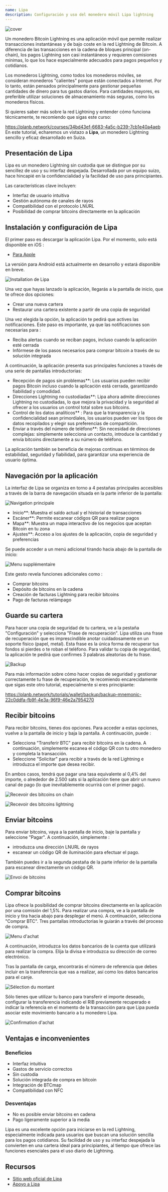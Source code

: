 ```yaml
---
name: Lipa
description: Configuración y uso del monedero móvil Lipa lightning
---
```

![cover](assets/cover.webp)

Un monedero Bitcoin Lightning es una aplicación móvil que permite realizar transacciones instantáneas y de bajo coste en la red Lightning de Bitcoin. A diferencia de las transacciones en la cadena de bloques principal (on-chain), los pagos Lightning son casi instantáneos y requieren comisiones mínimas, lo que los hace especialmente adecuados para pagos pequeños y cotidianos.

Los monederos Lightning, como todos los monederos móviles, se consideran monederos "calientes" porque están conectados a Internet. Por lo tanto, están pensados principalmente para gestionar pequeñas cantidades de dinero para tus gastos diarios. Para cantidades mayores, es preferible utilizar soluciones de almacenamiento más seguras, como los monederos físicos.

Si quieres saber más sobre la red Lightning y entender cómo funciona técnicamente, te recomiendo que sigas este curso:

https://planb.network/courses/34bd43ef-6683-4a5c-b239-7cb1e40a4aeb
En este tutorial, echaremos un vistazo a **Lipa**, un monedero Lightning sencillo y eficaz desarrollado en Suiza.

## Presentación de Lipa

Lipa es un monedero Lightning sin custodia que se distingue por su sencillez de uso y su interfaz despejada. Desarrollada por un equipo suizo, hace hincapié en la confidencialidad y la facilidad de uso para principiantes.

Las características clave incluyen:


- Interfaz de usuario intuitiva
- Gestión autónoma de canales de rayos
- Compatibilidad con el protocolo LNURL
- Posibilidad de comprar bitcoins directamente en la aplicación

## Instalación y configuración de Lipa

El primer paso es descargar la aplicación Lipa. Por el momento, solo está disponible en iOS :


- [Para Apple](https://apps.apple.com/app/lipa-bitcoin-lightning/id1602180066)

La versión para Android está actualmente en desarrollo y estará disponible en breve.

![Installation de Lipa](assets/fr/01.webp)

Una vez que hayas lanzado la aplicación, llegarás a la pantalla de inicio, que te ofrece dos opciones:


- Crear una nueva cartera
- Restaurar una cartera existente a partir de una copia de seguridad

Una vez elegida la opción, la aplicación te pedirá que actives las notificaciones. Este paso es importante, ya que las notificaciones son necesarias para :


- Reciba alertas cuando se reciban pagos, incluso cuando la aplicación esté cerrada
- Infórmese de los pasos necesarios para comprar bitcoin a través de su solución integrada

A continuación, la aplicación presenta sus principales funciones a través de una serie de pantallas introductorias:


- Recepción de pagos sin problemas**: Los usuarios pueden recibir pagos Bitcoin incluso cuando la aplicación está cerrada, garantizando fiabilidad y comodidad.
- Direcciones Lightning no custodiadas**: Lipa ahora admite direcciones Lightning no custodiadas, lo que mejora la privacidad y la seguridad al ofrecer a los usuarios un control total sobre sus bitcoins.
- Control de los datos analíticos** : Para que la transparencia y la confidencialidad sean primordiales, los usuarios pueden ver los tipos de datos recopilados y elegir sus preferencias de compartición.
- Enviar a través del número de teléfono**: Sin necesidad de direcciones complejas: simplemente selecciona un contacto, introduce la cantidad y envía bitcoins directamente a su número de teléfono.

La aplicación también se beneficia de mejoras continuas en términos de estabilidad, seguridad y fiabilidad, para garantizar una experiencia de usuario óptima.

## Navegación por la aplicación

La interfaz de Lipa se organiza en torno a 4 pestañas principales accesibles a través de la barra de navegación situada en la parte inferior de la pantalla:

![Navigation principale](assets/fr/02.webp)


- Inicio**: Muestra el saldo actual y el historial de transacciones
- Escáner**: Permite escanear códigos QR para realizar pagos
- Mapa**: Muestra un mapa interactivo de los negocios que aceptan Bitcoin en tu zona
- Ajustes**: Acceso a los ajustes de la aplicación, copia de seguridad y preferencias

Se puede acceder a un menú adicional tirando hacia abajo de la pantalla de inicio:

![Menu supplémentaire](assets/fr/03.webp)

Este gesto revela funciones adicionales como :


- Comprar bitcoins
- Depósito de bitcoins en la cadena
- Creación de facturas Lightning para recibir bitcoins
- Pago de facturas relámpago

## Guarde su cartera

Para hacer una copia de seguridad de tu cartera, ve a la pestaña "Configuración" y selecciona "Frase de recuperación". Lipa utiliza una frase de recuperación que es imprescindible anotar cuidadosamente en un soporte físico (papel, metal). Esta frase es la única forma de recuperar tus fondos si pierdes o te roban el teléfono. Para validar tu copia de seguridad, la aplicación te pedirá que confirmes 3 palabras aleatorias de tu frase.

![Backup](assets/fr/04.webp)

Para más información sobre cómo hacer copias de seguridad y gestionar correctamente tu frase de recuperación, te recomiendo encarecidamente que sigas este otro tutorial, especialmente si eres principiante:

https://planb.network/tutorials/wallet/backup/backup-mnemonic-22c0ddfa-fb9f-4e3a-96f9-46e2a7954270
## Recibir bitcoins

Para recibir bitcoins, tienes dos opciones. Para acceder a estas opciones, vuelve a la pantalla de inicio y baja la pantalla. A continuación, puede :


- Selecciona "Transferir BTC" para recibir bitcoins en la cadena. A continuación, simplemente escanea el código QR con tu otro monedero y completa la transacción.
- Seleccione "Solicitar" para recibir a través de la red Lightning e introduzca el importe que desea recibir.

En ambos casos, tendrá que pagar una tasa equivalente al 0,4% del importe, o alrededor de 2.500 sats si la aplicación tiene que abrir un nuevo canal de pago (lo que inevitablemente ocurrirá con el primer pago).

![Recevoir des bitcoins on chain](assets/fr/05.webp)

![Recevoir des bitcoins lightning](assets/fr/06.webp)

## Enviar bitcoins

Para enviar bitcoins, vaya a la pantalla de inicio, baje la pantalla y seleccione "Pagar". A continuación, simplemente :


- introduzca una dirección LNURL de rayos
- escanear un código QR de iluminación para efectuar el pago.

También puedes ir a la segunda pestaña de la parte inferior de la pantalla para escanear directamente un código QR.

![Envoi de bitcoins](assets/fr/07.webp)

## Comprar bitcoins

Lipa ofrece la posibilidad de comprar bitcoins directamente en la aplicación por una comisión del 1,5%. Para realizar una compra, ve a la pantalla de inicio y tira hacia abajo para desplegar el menú. A continuación, selecciona "Comprar BTC". Tres pantallas introductorias le guiarán a través del proceso de compra.

![Menu d'achat](assets/fr/08.webp)

A continuación, introduzca los datos bancarios de la cuenta que utilizará para realizar la compra. Elija la divisa e introduzca su dirección de correo electrónico.

Tras la pantalla de carga, encontrarás el número de referencia que debes incluir en la transferencia que vas a realizar, así como los datos bancarios para el canje.

![Sélection du montant](assets/fr/09.webp)

Sólo tienes que utilizar tu banco para transferir el importe deseado, configurar la transferencia indicando el RIB previamente recuperado e indicar la referencia en el momento de la transacción para que Lipa pueda asociar este movimiento bancario a tu monedero Lipa.

![Confirmation d'achat](assets/fr/10.webp)

## Ventajas e inconvenientes

### Beneficios


- Interfaz intuitiva
- Gastos de servicio correctos
- Sin custodia
- Solución integrada de compra en bitcoin
- Integración de BTCmap
- Compatibilidad con NFC

### Desventajas


- No es posible enviar bitcoins en cadena
- Pago ligeramente superior a la media

Lipa es una excelente opción para iniciarse en la red Lightning, especialmente indicada para usuarios que buscan una solución sencilla para los pagos cotidianos. Su facilidad de uso y su interfaz despejada la convierten en una cartera ideal para principiantes, al tiempo que ofrece las funciones esenciales para el uso diario de Lightning.

## Recursos


- [Sitio web oficial de Lipa](https://lipa.swiss/)
- [Apoyo a Lipa](https://getlipa.atlassian.net/servicedesk/customer/portal/1)